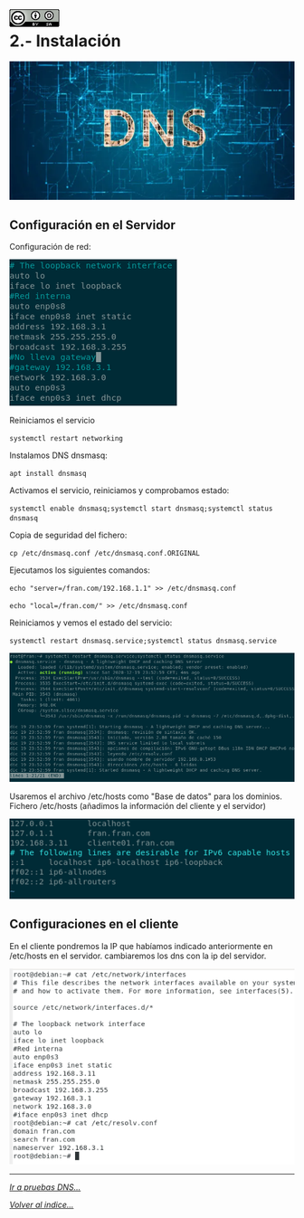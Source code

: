 <img src="../imagenes/MI-LICENCIA88x31.png" style="float: left; margin-right: 10px;" />

# 2.- Instalación
![logoDNS](../imagenes/DNS.webp)

## Configuración en el Servidor
Configuración de red:

![red](../imagenes/configuracionRed.png)

Reiniciamos el servicio

``systemctl restart networking``

Instalamos DNS dnsmasq:

``apt install dnsmasq``

Activamos el servicio, reiniciamos y comprobamos estado:

``systemctl enable dnsmasq;systemctl start dnsmasq;systemctl status dnsmasq``

Copia de seguridad del fichero:

``cp /etc/dnsmasq.conf /etc/dnsmasq.conf.ORIGINAL``

Ejecutamos los siguientes comandos:

``echo "server=/fran.com/192.168.1.1" >> /etc/dnsmasq.conf``

``echo "local=/fran.com/" >> /etc/dnsmasq.conf``

Reiniciamos y vemos el estado del servicio:

``systemctl restart dnsmasq.service;systemctl status dnsmasq.service``

![ReinicioYEstado](../imagenes/servicioReinicioYEstado.png)

Usaremos el archivo /etc/hosts como "Base de datos" para los dominios.
Fichero /etc/hosts (añadimos la información del cliente y el servidor)

![hots](../imagenes/ficheroHosts.png)

## Configuraciones en el cliente
En el cliente pondremos la IP que habíamos indicado anteriormente en /etc/hosts en el servidor. cambiaremos los dns con la ip del servidor.

![ClienteConfiguracion](../imagenes/configuracionCliente.png)

________________________________________
*[Ir a pruebas DNS...](./pruebas.md)*

*[Volver al indice...](../README.md)*